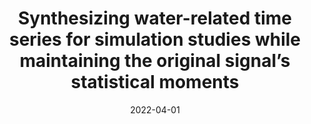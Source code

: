 ---
title: "Synthesizing water-related time series for simulation studies while maintaining the original signal’s statistical moments"
collection: publications
permalink: /publication/Synthesizing water-related time series for simulation studies while maintaining the original signal’s statistical moments
date: 2022-04-01
venue: 'EGU General Assembly'
#paperurl: ''
link: 'https://doi.org/10.5194/egusphere-egu22-8805'
citation: 'Perelman, G. and Fishbain, B.: Synthesizing water-related time series for simulation studies while maintaining the original signal’s statistical moments, EGU General Assembly 2022, Vienna, Austria, 23–27 May 2022, EGU22-8805'
---